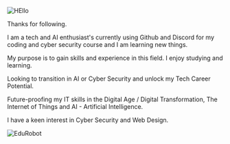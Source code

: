
![HEllo](https://github.com/AAbella7529/AAbella7529/assets/158771536/ab27279e-6e3a-40f1-8a95-bf1f3d82115c)

Thanks for following. 

I am a tech and AI enthusiast's currently using Github and Discord for my coding and cyber security course and I am learning new things.

My purpose is to gain skills and experience in this field. I enjoy studying and learning. 

Looking to transition in AI or Cyber Security and unlock my Tech Career Potential. 

Future-proofing my IT skills in the Digital Age / Digital Transformation, The Internet of Things and AI - Artificial Intelligence.

I have a keen interest in Cyber Security and Web Design.

![EduRobot](https://github.com/AAbella7529/AAbella7529/assets/158771536/ba2386e3-63aa-4dc7-8115-30c466b448a9)








